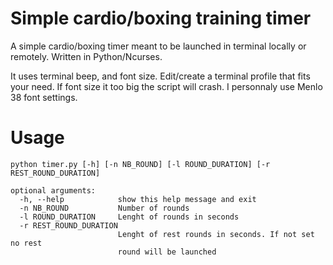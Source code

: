 Simple cardio/boxing training timer
===================================

A simple cardio/boxing timer meant to be launched in terminal locally or remotely. Written in Python/Ncurses.

It uses terminal beep, and font size. Edit/create a terminal profile that fits your need. If font size it too big the script will crash. I personnaly use Menlo 38 font settings.

Usage
=====
```
python timer.py [-h] [-n NB_ROUND] [-l ROUND_DURATION] [-r REST_ROUND_DURATION]

optional arguments:
  -h, --help            show this help message and exit
  -n NB_ROUND           Number of rounds
  -l ROUND_DURATION     Lenght of rounds in seconds
  -r REST_ROUND_DURATION
                        Lenght of rest rounds in seconds. If not set no rest
                        round will be launched
```
